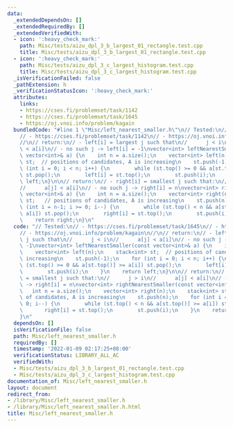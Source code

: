 ```yaml
---
data:
  _extendedDependsOn: []
  _extendedRequiredBy: []
  _extendedVerifiedWith:
  - icon: ':heavy_check_mark:'
    path: Misc/tests/aizu_dpl_3_b_largest_01_rectangle.test.cpp
    title: Misc/tests/aizu_dpl_3_b_largest_01_rectangle.test.cpp
  - icon: ':heavy_check_mark:'
    path: Misc/tests/aizu_dpl_3_c_largest_histogram.test.cpp
    title: Misc/tests/aizu_dpl_3_c_largest_histogram.test.cpp
  _isVerificationFailed: false
  _pathExtension: h
  _verificationStatusIcon: ':heavy_check_mark:'
  attributes:
    links:
    - https://cses.fi/problemset/task/1142
    - https://cses.fi/problemset/task/1645
    - https://oj.vnoi.info/problem/kagain
  bundledCode: "#line 1 \"Misc/left_nearest_smaller.h\"\n// Tested:\n// - https://cses.fi/problemset/task/1645\n\
    // - https://cses.fi/problemset/task/1142\n// - https://oj.vnoi.info/problem/kagain\n\
    //\n// return:\n// - left[i] = largest j such that\n//      j < i\n//      a[j]\
    \ < a[i]\n// - no such j -> left[i] = -1\nvector<int> leftNearestSmaller(const\
    \ vector<int>& a) {\n    int n = a.size();\n    vector<int> left(n);\n    stack<int>\
    \ st;  // positions of candidates, A is increasing\n    st.push(-1);\n    for\
    \ (int i = 0; i < n; i++) {\n        while (st.top() >= 0 && a[st.top()] >= a[i])\
    \ st.pop();\n        left[i] = st.top();\n        st.push(i);\n    }\n    return\
    \ left;\n}\n\n// return:\n// - right[i] = smallest j such that:\n//      j > i\n\
    //      a[j] < a[i]\n// - no such j -> right[i] = n\nvector<int> rightNearestSmaller(const\
    \ vector<int>& a) {\n    int n = a.size();\n    vector<int> right(n);\n    stack<int>\
    \ st;   // positions of candidates, A is increasing\n    st.push(n);\n    for\
    \ (int i = n-1; i >= 0; i--) {\n        while (st.top() < n && a[st.top()] >=\
    \ a[i]) st.pop();\n        right[i] = st.top();\n        st.push(i);\n    }\n\
    \    return right;\n}\n"
  code: "// Tested:\n// - https://cses.fi/problemset/task/1645\n// - https://cses.fi/problemset/task/1142\n\
    // - https://oj.vnoi.info/problem/kagain\n//\n// return:\n// - left[i] = largest\
    \ j such that\n//      j < i\n//      a[j] < a[i]\n// - no such j -> left[i] =\
    \ -1\nvector<int> leftNearestSmaller(const vector<int>& a) {\n    int n = a.size();\n\
    \    vector<int> left(n);\n    stack<int> st;  // positions of candidates, A is\
    \ increasing\n    st.push(-1);\n    for (int i = 0; i < n; i++) {\n        while\
    \ (st.top() >= 0 && a[st.top()] >= a[i]) st.pop();\n        left[i] = st.top();\n\
    \        st.push(i);\n    }\n    return left;\n}\n\n// return:\n// - right[i]\
    \ = smallest j such that:\n//      j > i\n//      a[j] < a[i]\n// - no such j\
    \ -> right[i] = n\nvector<int> rightNearestSmaller(const vector<int>& a) {\n \
    \   int n = a.size();\n    vector<int> right(n);\n    stack<int> st;   // positions\
    \ of candidates, A is increasing\n    st.push(n);\n    for (int i = n-1; i >=\
    \ 0; i--) {\n        while (st.top() < n && a[st.top()] >= a[i]) st.pop();\n \
    \       right[i] = st.top();\n        st.push(i);\n    }\n    return right;\n\
    }\n"
  dependsOn: []
  isVerificationFile: false
  path: Misc/left_nearest_smaller.h
  requiredBy: []
  timestamp: '2022-01-09 02:17:25+08:00'
  verificationStatus: LIBRARY_ALL_AC
  verifiedWith:
  - Misc/tests/aizu_dpl_3_b_largest_01_rectangle.test.cpp
  - Misc/tests/aizu_dpl_3_c_largest_histogram.test.cpp
documentation_of: Misc/left_nearest_smaller.h
layout: document
redirect_from:
- /library/Misc/left_nearest_smaller.h
- /library/Misc/left_nearest_smaller.h.html
title: Misc/left_nearest_smaller.h
---
```

